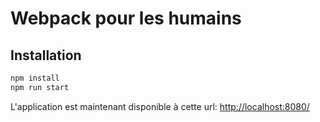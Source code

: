# Webpack pour les humains

## Installation

```bash
npm install
npm run start
```

L'application est maintenant disponible à cette url: [http://localhost:8080/](http://localhost:8080/)